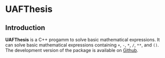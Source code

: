 # UAFThesis
## Introduction



**UAFThesis** is a C++ progamm to solve basic mathematical expressions. It can solve  basic mathematical expressions containing `+`, `-`, `*`, `/`, `**`, and `()`. The development version of the package is available on [Github](https://github.com/MYaseen208/Calculator).
